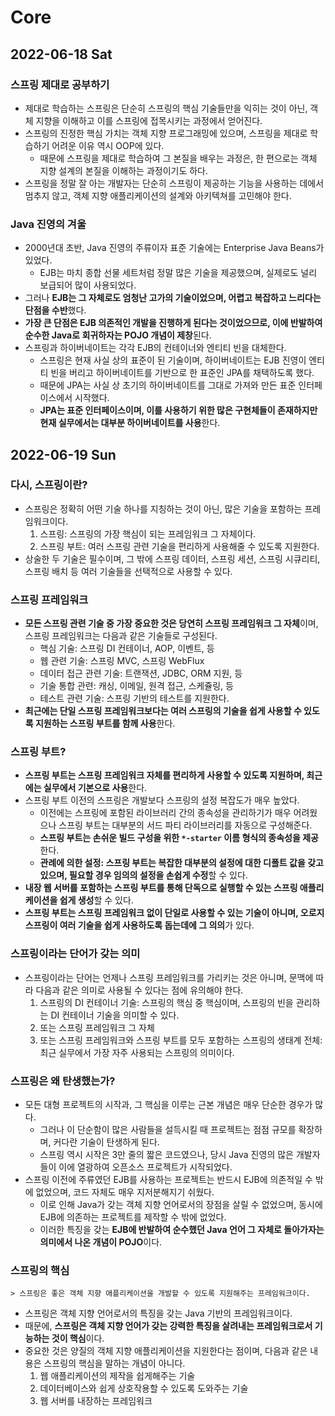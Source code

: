 # Core
## 2022-06-18 Sat

### 스프링 제대로 공부하기
* 제대로 학습하는 스프링은 단순히 스프링의 핵심 기술들만을 익히는 것이 아닌, 객체 지향을 이해하고 이를 스프링에 접목시키는 과정에서 얻어진다.
* 스프링의 진정한 핵심 가치는 객체 지향 프로그래밍에 있으며, 스프링을 제대로 학습하기 어려운 이유 역시 OOP에 있다.
  * 때문에 스프링을 제대로 학습하여 그 본질을 배우는 과정은, 한 편으로는 객체 지향 설계의 본질을 이해하는 과정이기도 하다.
* 스프링을 정말 잘 아는 개발자는 단순히 스프링이 제공하는 기능을 사용하는 데에서 멈추지 않고, 객체 지향 애플리케이션의 설계와 아키텍쳐를 고민해야 한다.

### Java 진영의 겨울
* 2000년대 초반, Java 진영의 주류이자 표준 기술에는 Enterprise Java Beans가 있었다.
  * EJB는 마치 종합 선물 세트처럼 정말 많은 기술을 제공했으며, 실제로도 널리 보급되어 많이 사용되었다.
* 그러나 **EJB는 그 자체로도 엄청난 고가의 기술이었으며, 어렵고 복잡하고 느리다는 단점을 수반**했다.
* **가장 큰 단점은 EJB 의존적인 개발을 진행하게 된다는 것이었으므로, 이에 반발하여 순수한 Java로 회귀하자는 POJO 개념이 제창**된다.
* 스프링과 하이버네이트는 각각 EJB의 컨테이너와 엔티티 빈을 대체한다.
  * 스프링은 현재 사실 상의 표준이 된 기술이며, 하이버네이트는 EJB 진영이 엔티티 빈을 버리고 하이버네이트를 기반으로 한 표준인 JPA를 채택하도록 했다.
  * 때문에 JPA는 사실 상 초기의 하이버네이트를 그대로 가져와 만든 표준 인터페이스에서 시작했다.
  * **JPA는 표준 인터페이스이며, 이를 사용하기 위한 많은 구현체들이 존재하지만 현재 실무에서는 대부분 하이버네이트를 사용**한다.

## 2022-06-19 Sun
### 다시, 스프링이란?
* 스프링은 정확히 어떤 기술 하나를 지칭하는 것이 아닌, 많은 기술을 포함하는 프레임워크이다.
  1. 스프링: 스프링의 가장 핵심이 되는 프레임워크 그 자체이다.
  2. 스프링 부트: 여러 스프링 관련 기술을 편리하게 사용해줄 수 있도록 지원한다.
* 상술한 두 기술은 필수이며, 그 밖에 스프링 데이터, 스프링 세션, 스프링 시큐리티, 스프링 배치 등 여러 기술들을 선택적으로 사용할 수 있다.

### 스프링 프레임워크
* **모든 스프링 관련 기술 중 가장 중요한 것은 당연히 스프링 프레임워크 그 자체**이며, 스프링 프레임워크는 다음과 같은 기술들로 구성된다.
  * 핵심 기술: 스프링 DI 컨테이너, AOP, 이벤트, 등
  * 웹 관련 기술: 스프링 MVC, 스프링 WebFlux
  * 데이터 접근 관련 기술: 트랜잭션, JDBC, ORM 지원, 등
  * 기술 통합 관련: 캐싱, 이메일, 원격 접근, 스케쥴링, 등
  * 테스트 관련 기술: 스프링 기반의 테스트를 지원한다.
* **최근에는 단일 스프링 프레임워크보다는 여러 스프링의 기술을 쉽게 사용할 수 있도록 지원하는 스프링 부트를 함께 사용**한다.

### 스프링 부트?
* **스프링 부트는 스프링 프레임워크 자체를 편리하게 사용할 수 있도록 지원하며, 최근에는 실무에서 기본으로 사용**한다.
* 스프링 부트 이전의 스프링은 개발보다 스프링의 설정 복잡도가 매우 높았다.
  * 이전에는 스프링에 포함된 라이브러리 간의 종속성을 관리하기가 매우 어려웠으나 스프링 부트는 대부분의 서드 파티 라이브러리를 자동으로 구성해준다.
  * **스프링 부트는 손쉬운 빌드 구성을 위한 `*-starter` 이름 형식의 종속성을 제공**한다.
  * **관례에 의한 설정: 스프링 부트는 복잡한 대부분의 설정에 대한 디폴트 값을 갖고 있으며, 필요할 경우 임의의 설정을 손쉽게 수정**할 수 있다.
* **내장 웹 서버를 포함하는 스프링 부트를 통해 단독으로 실행할 수 있는 스프링 애플리케이션을 쉽게 생성**할 수 있다.
* **스프링 부트는 스프링 프레임워크 없이 단일로 사용할 수 있는 기술이 아니며, 오로지 스프링이 여러 기술을 쉽게 사용하도록 돕는데에 그 의의**가 있다.

### 스프링이라는 단어가 갖는 의미
* 스프링이라는 단어는 언제나 스프링 프레임워크를 가리키는 것은 아니며, 문맥에 따라 다음과 같은 의미로 사용될 수 있다는 점에 유의해야 한다.
  1. 스프링의 DI 컨테이너 기술: 스프링의 핵심 중 핵심이며, 스프링의 빈을 관리하는 DI 컨테이너 기술을 의미할 수 있다.
  2. 또는 스프링 프레임워크 그 자체
  3. 또는 스프링 프레임워크와 스프링 부트를 모두 포함하는 스프링의 생태계 전체: 최근 실무에서 가장 자주 사용되는 스프링의 의미이다.

### 스프링은 왜 탄생했는가?
* 모든 대형 프로젝트의 시작과, 그 핵심을 이루는 근본 개념은 매우 단순한 경우가 많다.
  * 그러나 이 단순함이 많은 사람들을 설득시킬 때 프로젝트는 점점 규모를 확장하며, 커다란 기술이 탄생하게 된다.
  * 스프링 역시 시작은 3만 줄의 짧은 코드였으나, 당시 Java 진영의 많은 개발자들이 이에 열광하여 오픈소스 프로젝트가 시작되었다.
* 스프링 이전에 주류였던 EJB를 사용하는 프로젝트는 반드시 EJB에 의존적일 수 밖에 없었으며, 코드 자체도 매우 지저분해지기 쉬웠다.
  * 이로 인해 Java가 갖는 객체 지향 언어로서의 장점을 살릴 수 없었으며, 동시에 EJB에 의존하는 프로젝트를 제작할 수 밖에 없었다.
  * 이러한 특징을 갖는 **EJB에 반발하여 순수했던 Java 언어 그 자체로 돌아가자는 의미에서 나온 개념이 POJO**이다.

### 스프링의 핵심
```
> 스프링은 좋은 객체 지향 애플리케이션을 개발할 수 있도록 지원해주는 프레임워크이다.
```
* 스프링은 객체 지향 언어로서의 특징을 갖는 Java 기반의 프레임워크이다.
* 때문에, **스프링은 객체 지향 언어가 갖는 강력한 특징을 살려내는 프레임워크로서 기능하는 것이 핵심**이다.
* 중요한 것은 양질의 객체 지향 애플리케이션을 지원한다는 점이며, 다음과 같은 내용은 스프링의 핵심을 말하는 개념이 아니다.
  1. 웹 애플리케이션의 제작을 쉽게해주는 기술
  2. 데이터베이스와 쉽게 상호작용할 수 있도록 도와주는 기술
  3. 웹 서버를 내장하는 프레임워크